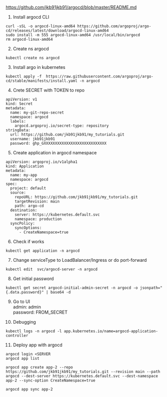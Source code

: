



https://github.com/jkb91jkb91/argocd/blob/master/README.md  



1. Install argocd CLI
```
curl -sSL -o argocd-linux-amd64 https://github.com/argoproj/argo-cd/releases/latest/download/argocd-linux-amd64
sudo install -m 555 argocd-linux-amd64 /usr/local/bin/argocd
rm argocd-linux-amd64
```
2. Create ns argocd   
```
kubectl create ns argocd
```
3. Install argo in kubernetes  
```
kubectl apply -f  https://raw.githubusercontent.com/argoproj/argo-cd/stable/manifests/install.yaml -n argocd
```
4. Crete SECRET with TOKEN to repo  
```
apiVersion: v1
kind: Secret
metadata:
  name: my-git-repo-secret
  namespace: argocd
  labels:
    argocd.argoproj.io/secret-type: repository
stringData:
  url: https://github.com/jkb91jkb91/my_tutorials.git
  username: jkb91jkb91
  password: ghp_GXXXXXXXXXXXXXXXXXXXXXXXXXXXX
```
5. Create application in argocd namespace
```
apiVersion: argoproj.io/v1alpha1
kind: Application
metadata:
  name: my-app
  namespace: argocd
spec:
  project: default
  source:
    repoURL: https://github.com/jkb91jkb91/my_tutorials.git
    targetRevision: main
    path: argo-cd
  destination:
    server: https://kubernetes.default.svc
    namespace: production
  syncPolicy:
    syncOptions:
      - CreateNamespace=true
```

6. Check if works
```
kubectl get application -n argocd
```

7. Change serviceType to LoadBalancer/Ingress or do port-forward
```
kubectl edit  svc/argocd-server -n argocd
```

8. Get initial password
```
kubectl get secret argocd-initial-admin-secret -n argocd -o jsonpath="{.data.password}" | base64 -d
```

9. Go to UI  
admin: admin  
password: FROM_SECRET

10. Debugging
```
kubectl logs -n argocd -l app.kubernetes.io/name=argocd-application-controller
```

11. Deploy app with argocd
```
argocd login <SERVER
argocd app list

argocd app create app-2 --repo https://github.com/jkb91jkb91/my_tutorials.git --revision main --path argocd --dest-server https://kubernetes.default.svc --dest-namespace app-2 --sync-option CreateNamespace=true

argocd app sync app-2
```
